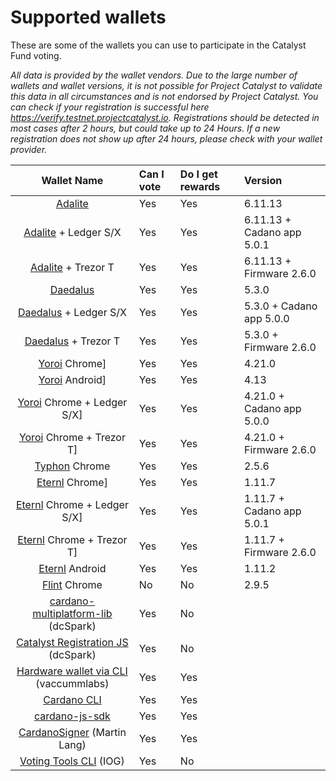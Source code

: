 # **Supported wallets**

These are some of the wallets you can use to participate in the Catalyst Fund voting.

*All data is provided by the wallet vendors. Due to the large number of wallets and wallet versions, it is not possible for Project Catalyst to validate this data in all circumstances and is not endorsed by Project Catalyst. You can check if your registration is successful here https://verify.testnet.projectcatalyst.io. Registrations should be detected in most cases after 2 hours, but could take up to 24 Hours. If a new registration does not show up after 24 hours, please check with your wallet provider.*

| Wallet Name | Can I vote | Do I get rewards | Version |
|:--:|:--|:--|:--|
|[Adalite](https://adalite.io/)|Yes|Yes|6.11.13|
|[Adalite](https://adalite.io/) + Ledger S/X|Yes|Yes|6.11.13 + Cadano app 5.0.1|
|[Adalite](https://adalite.io/) + Trezor T|Yes|Yes|6.11.13 + Firmware 2.6.0|
|[Daedalus](https://daedaluswallet.io/en/download/)|Yes|Yes|5.3.0|
|[Daedalus](https://daedaluswallet.io/en/download/) + Ledger S/X|Yes|Yes|5.3.0 + Cadano app 5.0.0|
|[Daedalus](https://daedaluswallet.io/en/download/) + Trezor T|Yes|Yes|5.3.0 + Firmware 2.6.0|
|[Yoroi](https://yoroi-wallet.com/#/) Chrome]|Yes|Yes|4.21.0|
|[Yoroi](https://yoroi-wallet.com/#/) Android]|Yes|Yes|4.13|
|[Yoroi](https://yoroi-wallet.com/#/) Chrome + Ledger S/X]|Yes|Yes|4.21.0 + Cadano app 5.0.0|
|[Yoroi](https://yoroi-wallet.com/#/) Chrome + Trezor T]|Yes|Yes|4.21.0 + Firmware 2.6.0|
|[Typhon](https://typhonwallet.io/#/) Chrome|Yes|Yes|2.5.6|
|[Eternl](https://eternl.io/app/mainnet/welcome) Chrome]|Yes|Yes|1.11.7|
|[Eternl](https://eternl.io/app/mainnet/welcome) Chrome + Ledger S/X]|Yes|Yes|1.11.7 + Cadano app 5.0.1|
|[Eternl](https://eternl.io/app/mainnet/welcome) Chrome + Trezor T]|Yes|Yes|1.11.7 + Firmware 2.6.0|
|[Eternl](https://eternl.io/app/mainnet/welcome) Android|Yes|Yes|1.11.2|
|[Flint](https://flint-wallet.com/) Chrome|No|No|2.9.5|
|[cardano-multiplatform-lib](https://github.com/dcSpark/cardano-multiplatform-lib) (dcSpark)|Yes|No|
|[Catalyst Registration JS](https://github.com/dcSpark/catalyst-registration-js) (dcSpark)|Yes|No|
|[Hardware wallet via CLI](https://github.com/vacuumlabs/cardano-hw-cli#catalyst-voting-registration) (vaccummlabs)|Yes|Yes|
|[Cardano CLI](https://github.com/IntersectMBO/cardano-cli)|Yes|Yes|
|[cardano-js-sdk](https://github.com/input-output-hk/cardano-js-sdk)|Yes|Yes|
|[CardanoSigner](https://github.com/gitmachtl/cardano-signer) (Martin Lang)|Yes|Yes|
|[Voting Tools CLI](https://github.com/input-output-hk/voting-tools) (IOG)|Yes|No|
